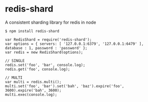 redis-shard
===========

A consistent sharding library for redis in node

    $ npm install redis-shard

    var RedisShard = require('redis-shard');
    var options = { servers: [ '127.0.0.1:6379', '127.0.0.1:6479' ], database : 1, password : 'password' };
    var redis = new RedisShard(options);

    // SINGLE
    redis.set('foo', 'bar', console.log);
    redis.get('foo', console.log);

    // MULTI
    var multi = redis.multi();
    multi.set('foo', 'bar').set('bah', 'baz').expire('foo', 3600).expire('bah', 3600);
    multi.exec(console.log);
